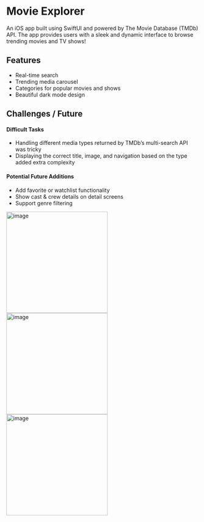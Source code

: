 # Movie Explorer
An iOS app built using SwiftUI and powered by The Movie Database (TMDb) API. The app provides users with a sleek and dynamic interface to browse trending movies and TV shows!

## Features
* Real-time search
* Trending media carousel 
* Categories for popular movies and shows  
* Beautiful dark mode design

## Challenges / Future
#### Difficult Tasks
* Handling different media types returned by TMDb’s multi-search API was tricky
* Displaying the correct title, image, and navigation based on the type added extra complexity

#### Potential Future Additions
* Add favorite or watchlist functionality
* Show cast & crew details on detail screens
* Support genre filtering

<img width="265" alt="image" src="https://github.com/user-attachments/assets/2bd373e3-dde7-4290-bf81-b060c3fc0af1" />
<img width="265" alt="image" src="https://github.com/user-attachments/assets/cf2611c1-e076-4425-86c0-9c5c116c5eb3" />
<img width="265" alt="image" src="https://github.com/user-attachments/assets/42a82f9c-0d87-48b9-ae1e-07a219abd10a" />



